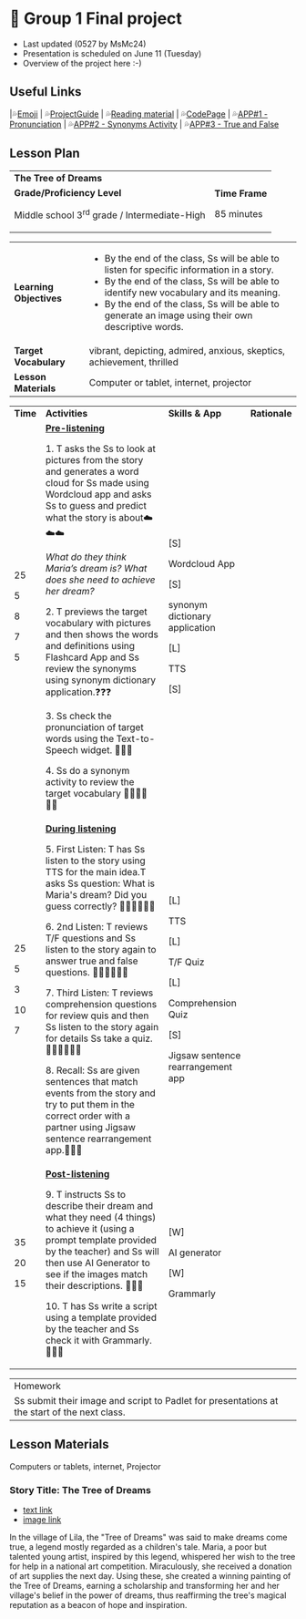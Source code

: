 # 📘 Group 1 Final project 
+ Last updated (0527 by MsMc24)
+ Presentation is scheduled on June 11 (Tuesday)
+ Overview of the project here :-)

## Useful Links
|💦[Emoji](https://gist.github.com/rxaviers/7360908) | 💦[ProjectGuide](https://github.com/MK316/Spring2024/blob/main/DLTESOL/project/README.md) | 💦[Reading material](https://raw.githubusercontent.com/MK316/Spring2024/main/DLTESOL/project/story01.txt) | 💦[CodePage](https://github.com/MsMc24/G1-finalproject/blob/main/FPG01.ipynb) | 💦[APP#1 - Pronunciation](https://msmc24-pronunciation.hf.space/) | 💦[APP#2 - Synonyms Activity](https://msmc24-SynonymMatchingActivity.hf.space/) | 💦[APP#3 - True and False]( https://msmc24-TrueAndFalse.hf.space/)

## Lesson Plan 
<table>
  <tr>
   <td colspan="2" ><strong>The Tree of Dreams</strong>
   </td>
  </tr>
  <tr>
   <td><strong>Grade/Proficiency Level</strong>
<p>
Middle school 3<sup>rd</sup> grade / Intermediate-High
   </td>
   <td><strong>Time Frame</strong>
<p>
85 minutes
   </td>
  </tr>
</table>



<table>
  <tr>
   <td><strong>Learning Objectives</strong>
   </td>
   <td>
<ul>

<li>By the end of the class, Ss will be able to listen for specific information in a story.

<li>By the end of the class, Ss will be able to identify new vocabulary and its meaning.

<li>By the end of the class, Ss will be able to generate an image using their own descriptive words.
</li>
</ul>
   </td>
  </tr>
  <tr>
   <td><strong>Target Vocabulary</strong>
   </td>
   <td>vibrant, depicting, admired, anxious, skeptics, achievement, thrilled
   </td>
  </tr>
  <tr>
   <td><strong>Lesson Materials</strong>
   </td>
   <td>Computer or tablet, internet, projector
   </td>
  </tr>
</table>



<table>
  <tr>
   <td><strong>Time</strong>
   </td>
   <td><strong>Activities</strong>
   </td>
   <td><strong>Skills & App</strong>
   </td>
   <td><strong>Rationale</strong>
   </td>
  </tr>
  <tr>
   <td>25
<p>
5
<p>
8
<p>
7
<p>
5
   </td>
   <td><strong><span style="text-decoration:underline;">Pre-listening</span></strong>
<p>
1. T asks the Ss to look at pictures from the story and generates a word cloud for Ss made using Wordcloud app and asks Ss to guess and predict what the story is about☁️☁️☁️
<p>
<em>What do they think Maria’s dream is? What does she need to achieve her dream?</em> 
<p>
2. T previews  the target vocabulary with pictures and then shows the words and definitions using Flashcard App and Ss review the synonyms using synonym dictionary application.❓❓❓
<p>
3. Ss check the pronunciation of target words using the Text-to-Speech widget. 📕📕📕
<p>
4. Ss do a synonym activity to review the target vocabulary 🙋🏻🙋🏻🙋🏻
   </td>
   <td>[S]
<p>
Wordcloud App
<p>
[S]
<p>
synonym dictionary application
<p>
[L]
<p>
TTS
<p>
[S]
   </td>
   <td>
   </td>
  </tr>
  <tr>
   <td>25
<p>
5
<p>
3
<p>
10
<p>
7
   </td>
   <td><strong><span style="text-decoration:underline;">During listening</span></strong>
<p>
5. First Listen: T has Ss listen to the story using TTS for the main idea.T asks Ss question: What is Maria's dream? Did you guess correctly? 👂🏼👂🏼👂🏼
<p>
6. 2nd Listen: T reviews T/F questions and Ss listen to the story again to answer true and false questions.  👂🏼👂🏼👂🏼
<p>
7. Third Listen: T reviews comprehension questions for review quis and then Ss listen to the story again for details Ss take a quiz.👂🏼👂🏼👂🏼
<p>
8. Recall: Ss are given sentences that match events from the story and try to put them in the correct order with a partner using Jigsaw sentence rearrangement app.📝📝📝
   </td>
   <td>[L]
<p>
TTS
<p>
[L]
<p>
T/F Quiz
<p>
[L]
<p>
Comprehension Quiz
<p>
[S]
<p>
Jigsaw sentence rearrangement app
   </td>
   <td>
   </td>
  </tr>
  <tr>
   <td>35
<p>
20
<p>
15
   </td>
   <td><strong><span style="text-decoration:underline;">Post-listening</span></strong>
<p>
9. T instructs Ss to describe their dream and what they need (4 things) to achieve it (using a prompt template provided by the teacher) and Ss will then use AI Generator to see if the images match  their descriptions. 🛌🛌🛌
<p>
10. T has Ss write a script using a template provided by the teacher and Ss check it with Grammarly. 🛌🛌🛌
   </td>
   <td>[W]
<p>
AI generator
<p>
        [W]
<p>
Grammarly
   </td>
   <td>
   </td>
  </tr>
</table>



<table>
  <tr>
   <td>Homework
   </td>
  </tr>
  <tr>
   <td>Ss submit their image and script to Padlet for presentations at the start of the next class.
   </td>
  </tr>
</table>

## Lesson Materials
Computers or tablets, internet, Projector

### Story Title: The Tree of Dreams 
+ [text link](https://raw.githubusercontent.com/MK316/Spring2024/main/DLTESOL/project/story01.txt)
+ [image link](https://github.com/MK316/Spring2024/blob/main/DLTESOL/project/Story01.png)
  
**<Synopsis>**
In the village of Lila, the "Tree of Dreams" was said to make dreams come true, a legend mostly regarded as a children's tale. Maria, a poor but talented young artist, inspired by this legend, whispered her wish to the tree for help in a national art competition. Miraculously, she received a donation of art supplies the next day. Using these, she created a winning painting of the Tree of Dreams, earning a scholarship and transforming her and her village's belief in the power of dreams, thus reaffirming the tree's magical reputation as a beacon of hope and inspiration.
